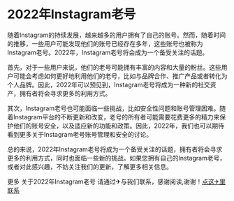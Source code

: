 # 2022年Instagram老号

随着Instagram的持续发展，越来越多的用户拥有了自己的账号。然而，随着时间的推移，一些用户可能发现他们的账号已经存在多年，这些账号也被称为Instagram老号。2022年，Instagram老号将会成为一个备受关注的话题。

首先，对于一些用户来说，他们的老号可能拥有丰富的内容和大量的粉丝。这些用户可能会考虑如何更好地利用他们的老号，比如与品牌合作、推广产品或者转化为个人品牌。因此，2022年可以预见到，Instagram老号将成为一种新的社交资产，拥有者将会寻求更多的利用方式。

其次，Instagram老号也可能面临一些挑战，比如安全性问题和账号管理困难。随着Instagram平台的不断更新和改变，老号的所有者可能需要花费更多的精力来保护他们的账号安全，以及适应新的功能和政策。因此，2022年，我们也可以期待看到更多关于Instagram老号账号管理和安全的讨论。

总的来说，2022年Instagram老号将成为一个备受关注的话题，拥有者将会寻求更多的利用方式，同时也面临一些新的挑战。如果您拥有自己的Instagram老号，或者对此感兴趣，不妨关注我们的更新，了解更多相关信息。

更多 关于2022年Instagram老号 请通过✈与我们联系，感谢阅读,谢谢！[点这✈里联系](https://add.k02.cc)